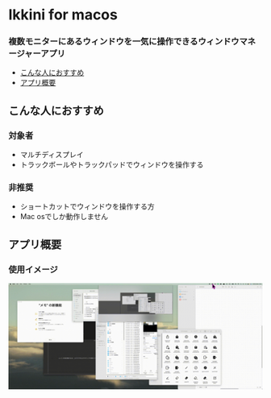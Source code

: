 # Ikkini for macos
### 複数モニターにあるウィンドウを一気に操作できるウィンドウマネージャーアプリ
- [こんな人におすすめ](#こんな人におすすめ)
- [アプリ概要](#アプリ概要)


## こんな人におすすめ
### 対象者
- マルチディスプレイ
- トラックボールやトラックパッドでウィンドウを操作する

### 非推奨
- ショートカットでウィンドウを操作する方
- Mac osでしか動作しません



## アプリ概要
### 使用イメージ 
<img src="assets/output.gif" width="1000" />

